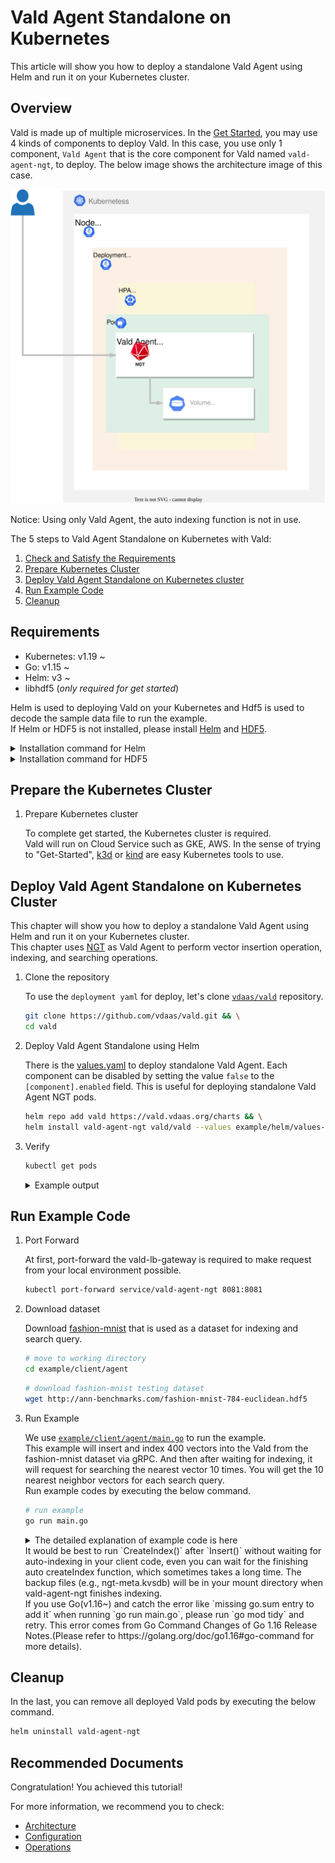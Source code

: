 # Vald Agent Standalone on Kubernetes

This article will show you how to deploy a standalone Vald Agent using Helm and run it on your Kubernetes cluster.

## Overview

Vald is made up of multiple microservices.
In the [Get Started](../tutorial/get-started.md), you may use 4 kinds of components to deploy Vald.
In this case, you use only 1 component, `Vald Agent` that is the core component for Vald named `vald-agent-ngt`, to deploy.
The below image shows the architecture image of this case.

<img src="../../assets/docs/tutorial/vald-agent-standalone-on-k8s.svg">

Notice: Using only Vald Agent, the auto indexing function is not in use.

The 5 steps to Vald Agent Standalone on Kubernetes with Vald:
1. [Check and Satisfy the Requirements](#Requirements)
1. [Prepare Kubernetes Cluster](#Prepare-the-Kubernetes-Cluster)
1. [Deploy Vald Agent Standalone on Kubernetes cluster](#Deploy-Vald-Agent-Standalone-on-Kubernetes-Cluster)
1. [Run Example Code](#Run-Example-Code)
1. [Cleanup](#Cleanup)

## Requirements

- Kubernetes: v1.19 ~
- Go: v1.15 ~
- Helm: v3 ~
- libhdf5 (_only required for get started_)

Helm is used to deploying Vald on your Kubernetes and Hdf5 is used to decode the sample data file to run the example.<br>
If Helm or HDF5 is not installed, please install [Helm](https://helm.sh/docs/intro/install) and [HDF5](https://www.hdfgroup.org/).

<details><summary>Installation command for Helm</summary><br>

```bash
curl https://raw.githubusercontent.com/helm/helm/master/scripts/get-helm-3 | bash
```

</details>

<details><summary>Installation command for HDF5</summary><br>

```bash
# yum
yum install -y hdf5-devel

# apt
apt-get install libhdf5-serial-dev

# homebrew
brew install hdf5
```

</details>

## Prepare the Kubernetes Cluster

1. Prepare Kubernetes cluster

    To complete get started, the Kubernetes cluster is required.<br>
    Vald will run on Cloud Service such as GKE, AWS.
    In the sense of trying to "Get-Started", [k3d](https://k3d.io/) or [kind](https://kind.sigs.k8s.io/) are easy Kubernetes tools to use.

## Deploy Vald Agent Standalone on Kubernetes Cluster

This chapter will show you how to deploy a standalone Vald Agent using Helm and run it on your Kubernetes cluster. <br>
This chapter uses [NGT](https://github.com/yahoojapan/ngt) as Vald Agent to perform vector insertion operation, indexing, and searching operations.<br>

1. Clone the repository

    To use the `deployment yaml` for deploy, let's clone [`vdaas/vald`](https://github.com/vdaas/vald.git) repository.

    ```bash
    git clone https://github.com/vdaas/vald.git && \
    cd vald
    ```

1. Deploy Vald Agent Standalone using Helm

    There is the [values.yaml](https://github.com/vdaas/vald/blob/master/example/helm/values-standalone-agent-ngt.yaml) to deploy standalone Vald Agent.
    Each component can be disabled by setting the value `false` to the `[component].enabled` field.
    This is useful for deploying standalone Vald Agent NGT pods.

    ```bash
    helm repo add vald https://vald.vdaas.org/charts && \
    helm install vald-agent-ngt vald/vald --values example/helm/values-standalone-agent-ngt.yaml
    ```

1. Verify

    ```bash
    kubectl get pods
    ```

    <details><summary>Example output</summary><br>
    If the deployment is successful, Vald Agent component should be running.

    ```bash
    NAME               READY   STATUS    RESTARTS   AGE
    vald-agent-ngt-0   1/1     Running   0          20m
    vald-agent-ngt-1   1/1     Running   0          20m
    vald-agent-ngt-2   1/1     Running   0          20m
    vald-agent-ngt-3   1/1     Running   0          20m
    ```

    </details>

## Run Example Code

1. Port Forward

    At first, port-forward the vald-lb-gateway is required to make request from your local environment possible.

    ```bash
    kubectl port-forward service/vald-agent-ngt 8081:8081
    ```

1. Download dataset

    Download [fashion-mnist](https://github.com/zalandoresearch/fashion-mnist) that is used as a dataset for indexing and search query.

    ```bash
    # move to working directory
    cd example/client/agent
    ```

    ```bash
    # download fashion-mnist testing dataset
    wget http://ann-benchmarks.com/fashion-mnist-784-euclidean.hdf5
    ```

1. Run Example

    We use [`example/client/agent/main.go`](https://github.com/vdaas/vald/blob/master/example/client/agent/main.go) to run the example.<br>
    This example will insert and index 400 vectors into the Vald from the fashion-mnist dataset via gRPC.
    And then after waiting for indexing, it will request for searching the nearest vector 10 times.
    You will get the 10 nearest neighbor vectors for each search query.<br>
    Run example codes by executing the below command.

    ```bash
    # run example
    go run main.go
    ```

    <details><summary>The detailed explanation of example code is here</summary><br>
    This will execute 6 steps.

    1. init

        - Import packages
            <details><summary>example code</summary><br>

            ```go
            package main

            import (
                "context"
                "encoding/json"
                "flag"
                "time"

                "github.com/kpango/fuid"
                "github.com/kpango/glg"
                agent "github.com/vdaas/vald-client-go/v1/agent/core"
                "github.com/vdaas/vald-client-go/v1/vald"
                "github.com/vdaas/vald-client-go/v1/payload"

                "gonum.org/v1/hdf5"
                "google.golang.org/grpc"
            )
            ```

            </details>

        - Set variables

            - The constant number of training datasets and test datasets.
                <details><summary>example code</summary><br>

                ```go
                const (
                    insertCount = 400
                    testCount = 20
                )
                ```

                </details>

            - The variables for configuration.
                <details><summary>example code</summary><br>

                ```go
                const (
                    datasetPath         string
                    grpcServerAddr      string
                    indexingWaitSeconds uint
                )
                ```

                </details>

        - Recognition parameters.
            <details><summary>example code</summary><br>

            ```go
            func init() {
                flag.StringVar(&datasetPath, "path", "fashion-mnist-784-euclidean.hdf5", "set dataset path")
                flag.StringVar(&grpcServerAddr, "addr", "127.0.0.1:8081", "set gRPC server address")
                flag.UintVar(&indexingWaitSeconds, "wait", 60, "set indexing wait seconds")
                flag.Parse()
            }
            ```

            </details>

    1. load

        - Loading from fashion-mnist dataset and set id for each vector that is loaded. This step will return the training dataset, test dataset, and ids list of ids when loading is completed with success.
            <details><summary>example code</summary><br>

            ```go
            ids, train, test, err := load(datasetPath)
            if err != nil {
                glg.Fatal(err)
            }
            ```

            </details>

    1. Create the gRPC connection and Vald client with gRPC connection.
        <details><summary>example code</summary><br>

        ```go
        ctx := context.Background()

        conn, err := grpc.DialContext(ctx, grpcServerAddr, grpc.WithInsecure())
        if err != nil {
            glg.Fatal(err)
        }

        client := agent.NewAgentClient(conn)
        ```

        </details>

    1. Insert and Index

        - Insert and Indexing 400 training datasets to the Vald agent.
            <details><summary>example code</summary><br>

            ```go
            for i := range ids [:insertCount] {
                if i%10 == 0 {
                    glg.Infof("Inserted %d", i)
                }
                _, err := client.Insert(ctx, &payload.Insert_Request{
                    Vector: &payload.Object_Vector{
                        Id: ids[i],
                        Vector: train[i],
                    },
                    Config: &payload.Insert_Config{
                        SkipStrictExistCheck: true,
                    },
                })
                if err != nil {
                    glg.Fatal(err)
                }
            }
            ```

            </details>

        - Wait until indexing finish.
            <details><summary>example code</summary><br>

            ```go
            wt := time.Duration(indexingWaitSeconds) * time.Second
            glg.Infof("Wait %s for indexing to finish", wt)
            time.Sleep(wt)
            ```

            </details>

        - [Optional] Indexing manually instead of waiting for auto indexing
        You can set Agent NGT configuration `auto_index_duration_limit` and `auto_index_check_duration` for auto indexing.
        In this example, you can create index manually using `CreateAndSaveIndex()` method in the client library
            <details><summary>example code</summary><br>

            ```go
            _, err = client.CreateAndSaveIndex(ctx, &payload.Control_CreateIndexRequest{
                PoolSize: uint32(insertCount),
            })
            if err != nil {
                glg.Fatal(err)
            }
            ```

            </details>

    1. Search

        - Search 10 neighbor vectors for each 20 test datasets and return a list of neighbor vectors.

        - When getting approximate vectors, the Vald client sends search config and vector to the server via gRPC.
            <details><summary>example code</summary><br>

            ```go
            glg.Infof("Start search %d times", testCount)
            for i, vec := range test[:testCount] {
                res, err := client.Search(ctx, &payload.Search_Request){
                    Vector: vec,
                    Config: &payload.Search_Config{
                        Num: 10,
                        Radius: -1,
                        Epsilon: 0.1,
                        Timeout: 100000000,
                    }
                }
                if err != nil {
                    glg.Fatal(err)
                }

                b, _ := json.MarshalIndent(res.GetResults(), "", " ")
                glg.Infof("%d - Results : %s\n\n", i+1, string(b))
                time.Sleep(1 * time.Second)
            }
            ```

            </details>

    1. Remove

        - Remove indexed 400 training datasets from the Vald agent.
            <details><summary>example code</summary><br>

            ```go
            for i := range ids [:insertCount] {
                _, err := client.Remove(ctx, &payload.Remove_Request{
                    Id: &payload.Object_ID{
                        Id: ids[i],
                    },
                })
                if err != nil {
                    glg.Fatal(err)
                }
                if i%10 == 0 {
                    glg.Infof("Removed %d", i)
                }
            }
            ```

            </details>


        - Remove from the index manually instead of waiting for auto indexing.
        The removed vectors still exist in the NGT graph index before the SaveIndex (or CreateAndSaveIndex) API is called.
        If you run the below code, the indexes will be removed completely from the Vald Agent NGT graph and the Backup file.
            <details><summary>example code</summary><br>

            ```go
            _, err = client.SaveIndex(ctx, &payload.Empty{})
            if err != nil {
                glg.Fatal(err)
            }
            ```

            </details>
    </details>

    <div class="caution">
    It would be best to run `CreateIndex()` after `Insert()` without waiting for auto-indexing in your client code, even you can wait for the finishing auto createIndex function, which sometimes takes a long time.
    The backup files (e.g., ngt-meta.kvsdb) will be in your mount directory when vald-agent-ngt finishes indexing.
    </div>
      
    <div class="warning">
    If you use Go(v1.16~) and catch the error like `missing go.sum entry to add it` when running `go run main.go`, please run `go mod tidy` and retry.
    This error comes from Go Command Changes of Go 1.16 Release Notes.(Please refer to https://golang.org/doc/go1.16#go-command for more details).
    </div>

## Cleanup

In the last, you can remove all deployed Vald pods by executing the below command.

```bash
helm uninstall vald-agent-ngt
```

## Recommended Documents

Congratulation! You achieved this tutorial!

For more information, we recommend you to check:
- [Architecture](../overview/architecture.md)
- [Configuration](../user-guides/configuration.md)
- [Operations](../user-guides/operations.md)
